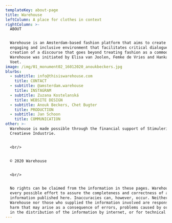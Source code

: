 ```yaml
---
templateKey: about-page
title: Warehouse
leftColumn: A place for clothes in context
rightColumn: >-
  ABOUT


  Warehouse is an Amsterdam-based fashion platform that aims to create an open,
  engaging and inclusive environment that facilitates critical dialogue and the
  creation of a discourse that goes beyond treating fashion as a commodity.
  Warehouse was initiated by Elisa van Joolen, Femke de Vries and Hanka van der
  Voet.
image: /img/01_monument02_16012020_anoukbeckers.jpg
blurbs:
  - subtitle: info@thisiswarehouse.com
    title: CONTACT
  - subtitle: @amsterdam.warehouse
    title: INSTAGRAM
  - subtitle: Zuzana Kostelanská
    title: WEBSITE DESIGN
  - subtitle: Anouk Beckers, Chet Bugter
    title: PRODUCTION
  - subtitle: Jan Schoon
    title: COMMUNICATION
other: >-
  Warehouse is made possible through the financial support of Stimuleringsfonds
  Creatieve Industrie.


  <br/>


  © 2020 Warehouse


  <br/>


  No rights can be claimed from the information in these pages. Warehouse makes
  every possible effort to assure the completeness and correctness of all
  information published here. Inaccuracies can, however, occur. Neither
  Warehouse nor those who supplied the information involved are responsible for
  harm that may arise as a consequence of errors, problems caused by or inherent
  in the distribution of the information by internet, or for technical failures.
---
```

